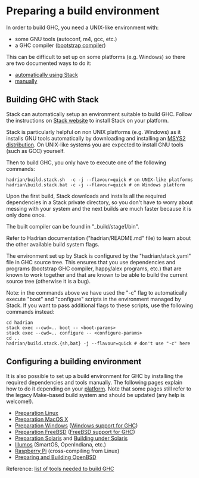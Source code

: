 # Preparing a build environment

In order to build GHC, you need a UNIX-like environment with:
* some GNU tools (autoconf, m4, gcc, etc.)
* a GHC compiler ([bootstrap compiler](https://en.wikipedia.org/wiki/Bootstrapping_(compilers)))

This can be difficult to set up on some platforms (e.g. Windows) so there are two documented ways to do it:
* [automatically using Stack](building-ghc-with-stack)
* [manually](configuring-a-build-environment)

## Building GHC with Stack

Stack can automatically setup an environment suitable to build GHC. Follow the instructions on [Stack website](https://haskellstack.org) to install Stack on your platform.

Stack is particularly helpful on non UNIX platforms (e.g. Windows) as it installs GNU tools automatically by downloading and installing an [MSYS2 distribution](https://www.msys2.org/). On UNIX-like systems you are expected to install GNU tools (such as GCC) yourself.

Then to build GHC, you only have to execute one of the following commands:

```
hadrian/build.stack.sh  -c -j --flavour=quick # on UNIX-like platforms
hadrian\build.stack.bat -c -j --flavour=quick # on Windows platform
```

Upon the first build, Stack downloads and installs all the required dependencies in a Stack private directory, so you don't have to worry about messing with your system and the next builds are much faster because it is only done once.

The built compiler can be found in "_build/stage1/bin".

Refer to Hadrian documentation ("hadrian/README.md" file) to learn about the other available build system flags.

The environment set up by Stack is configured by the "hadrian/stack.yaml" file in GHC source tree. This ensures that you use dependencies and programs (bootstrap GHC compiler, happy/alex programs, etc.) that are known to work together and that are known to be able to build the current source tree (otherwise it is a bug).

Note: in the commands above we have used the "-c" flag to automatically execute "boot" and "configure" scripts in the environment managed by Stack. If you want to pass additional flags to these scripts, use the following commands instead:
```
cd hadrian
stack exec --cwd=.. boot -- <boot-params>
stack exec --cwd=.. configure -- <configure-params>
cd ..
hadrian/build.stack.{sh,bat} -j --flavour=quick # don't use "-c" here

```


## Configuring a building environment

It is also possible to set up a build environment for GHC by installing the required dependencies and tools manually. The following pages explain how to do it depending on your [platform](platforms). Note that some pages still refer to the legacy Make-based build system and should be updated (any help is welcome!).

- [Preparation Linux](building/preparation/linux)
- [Preparation MacOS X](building/preparation/mac-osx)
- [Preparation Windows](building/preparation/windows) ([Windows support for GHC](windows-ghc))
- [Preparation FreeBSD](building/preparation/free-bsd) ([FreeBSD support for GHC](free-bsd-ghc))
- [Preparation Solaris](building/preparation/solaris) and [Building under Solaris](building/solaris)
- [Illumos](building/preparation/illumos) (SmartOS, OpenIndiana, etc.)
- [Raspberry Pi](building/preparation/raspberry-pi) (cross-compiling from Linux)
- [Preparing and Building OpenBSD](building/preparation/open-bsd)

Reference: [list of tools needed to build GHC](building/preparation/tools)